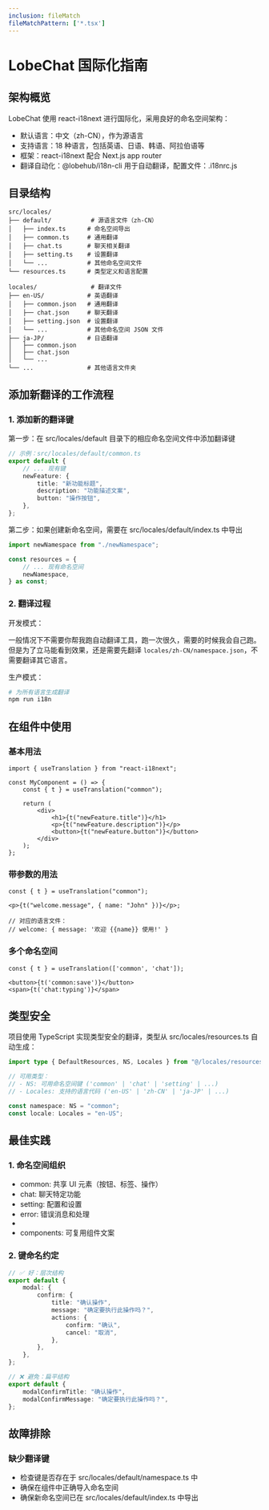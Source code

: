 ```yaml
---
inclusion: fileMatch
fileMatchPattern: ['*.tsx']
---
```

# LobeChat 国际化指南

## 架构概览

LobeChat 使用 react-i18next 进行国际化，采用良好的命名空间架构：

- 默认语言：中文（zh-CN），作为源语言
- 支持语言：18 种语言，包括英语、日语、韩语、阿拉伯语等
- 框架：react-i18next 配合 Next.js app router
- 翻译自动化：@lobehub/i18n-cli 用于自动翻译，配置文件：.i18nrc.js

## 目录结构

```
src/locales/
├── default/           # 源语言文件（zh-CN）
│   ├── index.ts      # 命名空间导出
│   ├── common.ts     # 通用翻译
│   ├── chat.ts       # 聊天相关翻译
│   ├── setting.ts    # 设置翻译
│   └── ...           # 其他命名空间文件
└── resources.ts      # 类型定义和语言配置

locales/               # 翻译文件
├── en-US/            # 英语翻译
│   ├── common.json   # 通用翻译
│   ├── chat.json     # 聊天翻译
│   ├── setting.json  # 设置翻译
│   └── ...           # 其他命名空间 JSON 文件
├── ja-JP/            # 日语翻译
│   ├── common.json
│   ├── chat.json
│   └── ...
└── ...               # 其他语言文件夹
```

## 添加新翻译的工作流程

### 1. 添加新的翻译键

第一步：在 src/locales/default 目录下的相应命名空间文件中添加翻译键

```typescript
// 示例：src/locales/default/common.ts
export default {
    // ... 现有键
    newFeature: {
        title: "新功能标题",
        description: "功能描述文案",
        button: "操作按钮",
    },
};
```

第二步：如果创建新命名空间，需要在 src/locales/default/index.ts 中导出

```typescript
import newNamespace from "./newNamespace";

const resources = {
    // ... 现有命名空间
    newNamespace,
} as const;
```

### 2. 翻译过程

开发模式：

一般情况下不需要你帮我跑自动翻译工具，跑一次很久，需要的时候我会自己跑。
但是为了立马能看到效果，还是需要先翻译 `locales/zh-CN/namespace.json`，不需要翻译其它语言。

生产模式：

```bash
# 为所有语言生成翻译
npm run i18n
```

## 在组件中使用

### 基本用法

```tsx
import { useTranslation } from "react-i18next";

const MyComponent = () => {
    const { t } = useTranslation("common");

    return (
        <div>
            <h1>{t("newFeature.title")}</h1>
            <p>{t("newFeature.description")}</p>
            <button>{t("newFeature.button")}</button>
        </div>
    );
};
```

### 带参数的用法

```tsx
const { t } = useTranslation("common");

<p>{t("welcome.message", { name: "John" })}</p>;

// 对应的语言文件：
// welcome: { message: '欢迎 {{name}} 使用!' }
```

### 多个命名空间

```tsx
const { t } = useTranslation(['common', 'chat']);

<button>{t('common:save')}</button>
<span>{t('chat:typing')}</span>
```

## 类型安全

项目使用 TypeScript 实现类型安全的翻译，类型从 src/locales/resources.ts 自动生成：

```typescript
import type { DefaultResources, NS, Locales } from "@/locales/resources";

// 可用类型：
// - NS: 可用命名空间键 ('common' | 'chat' | 'setting' | ...)
// - Locales: 支持的语言代码 ('en-US' | 'zh-CN' | 'ja-JP' | ...)

const namespace: NS = "common";
const locale: Locales = "en-US";
```

## 最佳实践

### 1. 命名空间组织

- common: 共享 UI 元素（按钮、标签、操作）
- chat: 聊天特定功能
- setting: 配置和设置
- error: 错误消息和处理
- [feature]: 功能特定或页面特定的命名空间
- components: 可复用组件文案

### 2. 键命名约定

```typescript
// ✅ 好：层次结构
export default {
    modal: {
        confirm: {
            title: "确认操作",
            message: "确定要执行此操作吗？",
            actions: {
                confirm: "确认",
                cancel: "取消",
            },
        },
    },
};

// ❌ 避免：扁平结构
export default {
    modalConfirmTitle: "确认操作",
    modalConfirmMessage: "确定要执行此操作吗？",
};
```

## 故障排除

### 缺少翻译键

- 检查键是否存在于 src/locales/default/namespace.ts 中
- 确保在组件中正确导入命名空间
- 确保新命名空间已在 src/locales/default/index.ts 中导出
